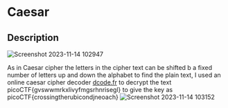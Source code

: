# Caesar
## Description
![Screenshot 2023-11-14 102947](https://github.com/MahikaWakankar/Cryptonite_taskphase/assets/148598677/798f6ac6-382d-42b2-86c7-15314edbcefe)

As in Caesar cipher the letters in the cipher text can be shifted b a fixed number of letters up and down the alphabet to find the plain text, I used an online caesar cipher decoder [dcode.fr](https://www.dcode.fr/caesar-cipher)
to decrypt the text picoCTF{gvswwmrkxlivyfmgsrhnrisegl} to give the key as picoCTF{crossingtherubicondjneoach}
![Screenshot 2023-11-14 103152](https://github.com/MahikaWakankar/Cryptonite_taskphase/assets/148598677/cf243c08-e51d-4daa-afd0-910531b70ddc)
